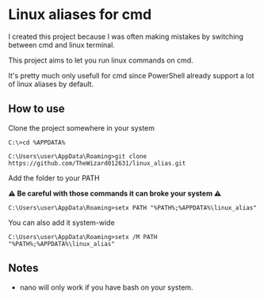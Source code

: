 # Linux aliases for cmd

I created this project because I was often making mistakes by switching between cmd and linux terminal.

This project aims to let you run linux commands on cmd.

It's pretty much only usefull for cmd since PowerShell already support a lot of linux aliases by default.

## How to use

Clone the project somewhere in your system

	C:\>cd %APPDATA%

	C:\Users\user\AppData\Roaming>git clone https://github.com/TheWizard012631/linux_alias.git

Add the folder to your PATH

**⚠ Be careful with those commands it can broke your system ⚠**

	C:\Users\user\AppData\Roaming>setx PATH "%PATH%;%APPDATA%\linux_alias"

You can also add it system-wide

	C:\Users\user\AppData\Roaming>setx /M PATH "%PATH%;%APPDATA%\linux_alias"


## Notes

- nano will only work if you have bash on your system.
